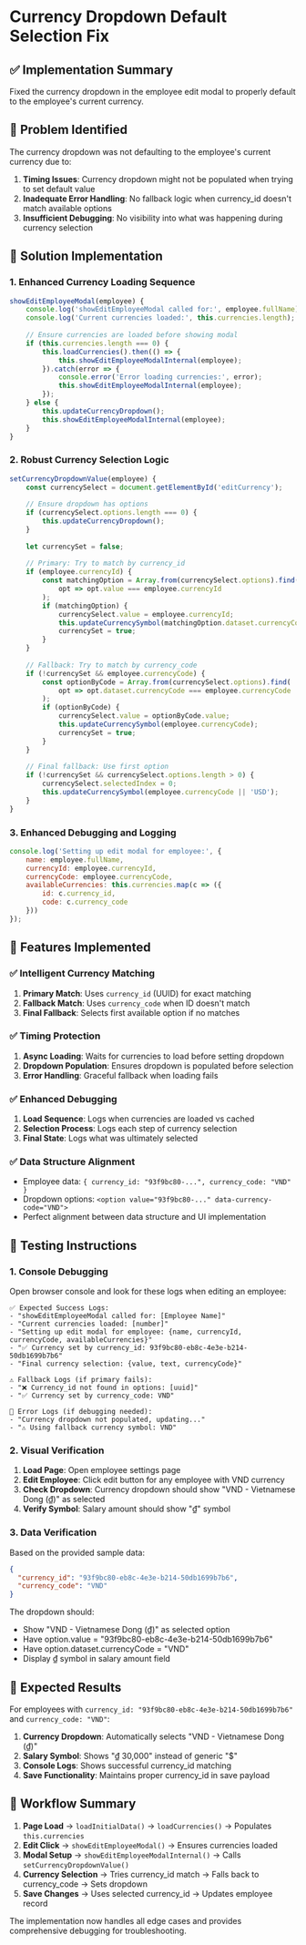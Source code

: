 # Currency Dropdown Default Selection Fix

## ✅ Implementation Summary

Fixed the currency dropdown in the employee edit modal to properly default to the employee's current currency.

## 🐛 Problem Identified

The currency dropdown was not defaulting to the employee's current currency due to:
1. **Timing Issues**: Currency dropdown might not be populated when trying to set default value
2. **Inadequate Error Handling**: No fallback logic when currency_id doesn't match available options
3. **Insufficient Debugging**: No visibility into what was happening during currency selection

## 🔧 Solution Implementation

### 1. Enhanced Currency Loading Sequence
```javascript
showEditEmployeeModal(employee) {
    console.log('showEditEmployeeModal called for:', employee.fullName);
    console.log('Current currencies loaded:', this.currencies.length);
    
    // Ensure currencies are loaded before showing modal
    if (this.currencies.length === 0) {
        this.loadCurrencies().then(() => {
            this.showEditEmployeeModalInternal(employee);
        }).catch(error => {
            console.error('Error loading currencies:', error);
            this.showEditEmployeeModalInternal(employee);
        });
    } else {
        this.updateCurrencyDropdown();
        this.showEditEmployeeModalInternal(employee);
    }
}
```

### 2. Robust Currency Selection Logic
```javascript
setCurrencyDropdownValue(employee) {
    const currencySelect = document.getElementById('editCurrency');
    
    // Ensure dropdown has options
    if (currencySelect.options.length === 0) {
        this.updateCurrencyDropdown();
    }
    
    let currencySet = false;
    
    // Primary: Try to match by currency_id
    if (employee.currencyId) {
        const matchingOption = Array.from(currencySelect.options).find(
            opt => opt.value === employee.currencyId
        );
        if (matchingOption) {
            currencySelect.value = employee.currencyId;
            this.updateCurrencySymbol(matchingOption.dataset.currencyCode || employee.currencyCode);
            currencySet = true;
        }
    }
    
    // Fallback: Try to match by currency_code
    if (!currencySet && employee.currencyCode) {
        const optionByCode = Array.from(currencySelect.options).find(
            opt => opt.dataset.currencyCode === employee.currencyCode
        );
        if (optionByCode) {
            currencySelect.value = optionByCode.value;
            this.updateCurrencySymbol(employee.currencyCode);
            currencySet = true;
        }
    }
    
    // Final fallback: Use first option
    if (!currencySet && currencySelect.options.length > 0) {
        currencySelect.selectedIndex = 0;
        this.updateCurrencySymbol(employee.currencyCode || 'USD');
    }
}
```

### 3. Enhanced Debugging and Logging
```javascript
console.log('Setting up edit modal for employee:', {
    name: employee.fullName,
    currencyId: employee.currencyId,
    currencyCode: employee.currencyCode,
    availableCurrencies: this.currencies.map(c => ({ 
        id: c.currency_id, 
        code: c.currency_code 
    }))
});
```

## 🎯 Features Implemented

### ✅ Intelligent Currency Matching
1. **Primary Match**: Uses `currency_id` (UUID) for exact matching
2. **Fallback Match**: Uses `currency_code` when ID doesn't match
3. **Final Fallback**: Selects first available option if no matches

### ✅ Timing Protection
1. **Async Loading**: Waits for currencies to load before setting dropdown
2. **Dropdown Population**: Ensures dropdown is populated before selection
3. **Error Handling**: Graceful fallback when loading fails

### ✅ Enhanced Debugging
1. **Load Sequence**: Logs when currencies are loaded vs cached
2. **Selection Process**: Logs each step of currency selection
3. **Final State**: Logs what was ultimately selected

### ✅ Data Structure Alignment
- Employee data: `{ currency_id: "93f9bc80-...", currency_code: "VND" }`
- Dropdown options: `<option value="93f9bc80-..." data-currency-code="VND">`
- Perfect alignment between data structure and UI implementation

## 🧪 Testing Instructions

### 1. Console Debugging
Open browser console and look for these logs when editing an employee:

```
✅ Expected Success Logs:
- "showEditEmployeeModal called for: [Employee Name]"
- "Current currencies loaded: [number]"
- "Setting up edit modal for employee: {name, currencyId, currencyCode, availableCurrencies}"
- "✅ Currency set by currency_id: 93f9bc80-eb8c-4e3e-b214-50db1699b7b6"
- "Final currency selection: {value, text, currencyCode}"

⚠️ Fallback Logs (if primary fails):
- "❌ Currency_id not found in options: [uuid]"
- "✅ Currency set by currency_code: VND"

🚨 Error Logs (if debugging needed):
- "Currency dropdown not populated, updating..."
- "⚠️ Using fallback currency symbol: VND"
```

### 2. Visual Verification
1. **Load Page**: Open employee settings page
2. **Edit Employee**: Click edit button for any employee with VND currency
3. **Check Dropdown**: Currency dropdown should show "VND - Vietnamese Dong (₫)" as selected
4. **Verify Symbol**: Salary amount should show "₫" symbol

### 3. Data Verification
Based on the provided sample data:
```json
{
  "currency_id": "93f9bc80-eb8c-4e3e-b214-50db1699b7b6",
  "currency_code": "VND"
}
```

The dropdown should:
- Show "VND - Vietnamese Dong (₫)" as selected option
- Have option.value = "93f9bc80-eb8c-4e3e-b214-50db1699b7b6"
- Have option.dataset.currencyCode = "VND"
- Display ₫ symbol in salary amount field

## 🎉 Expected Results

For employees with `currency_id: "93f9bc80-eb8c-4e3e-b214-50db1699b7b6"` and `currency_code: "VND"`:

1. **Currency Dropdown**: Automatically selects "VND - Vietnamese Dong (₫)"
2. **Salary Symbol**: Shows "₫ 30,000" instead of generic "$"
3. **Console Logs**: Shows successful currency_id matching
4. **Save Functionality**: Maintains proper currency_id in save payload

## 🔄 Workflow Summary

1. **Page Load** → `loadInitialData()` → `loadCurrencies()` → Populates `this.currencies`
2. **Edit Click** → `showEditEmployeeModal()` → Ensures currencies loaded
3. **Modal Setup** → `showEditEmployeeModalInternal()` → Calls `setCurrencyDropdownValue()`
4. **Currency Selection** → Tries currency_id match → Falls back to currency_code → Sets dropdown
5. **Save Changes** → Uses selected currency_id → Updates employee record

The implementation now handles all edge cases and provides comprehensive debugging for troubleshooting.